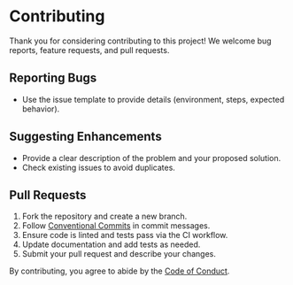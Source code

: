 # Contributing

Thank you for considering contributing to this project! We welcome bug reports, feature requests, and pull requests.

## Reporting Bugs

- Use the issue template to provide details (environment, steps, expected behavior).

## Suggesting Enhancements

- Provide a clear description of the problem and your proposed solution.
- Check existing issues to avoid duplicates.

## Pull Requests

1. Fork the repository and create a new branch.
2. Follow [Conventional Commits](https://www.conventionalcommits.org/) in commit messages.
3. Ensure code is linted and tests pass via the CI workflow.
4. Update documentation and add tests as needed.
5. Submit your pull request and describe your changes.

By contributing, you agree to abide by the [Code of Conduct](CODE_OF_CONDUCT.md).
